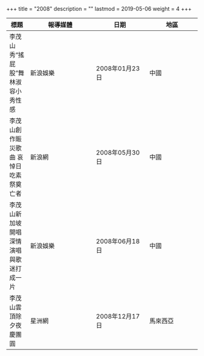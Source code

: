 +++
title = "2008"
description = ""
lastmod = 2019-05-06
weight = 4
+++

<style>
table th:nth-of-type(2) {
	width: 200px;
}
table th:nth-of-type(3), th:nth-of-type(4) {
	width: 150px;
}
</style>

標題  | 報導媒體  | 日期 | 地區
--------------|-------|------|------ 
李茂山秀“搖屁股”舞 林淑容小秀性感   | 新浪娛樂 | 2008年01月23日 |  中國
李茂山創作賑災歌曲 哀悼日吃素祭奠亡者   | 新浪網 | 2008年05月30日 |  中國
李茂山新加坡開唱 深情演唱與歌迷打成一片   | 新浪娛樂 | 2008年06月18日 |  中國
李茂山雲頂除夕夜慶團圓   | 星洲網 | 2008年12月17日 |  馬來西亞